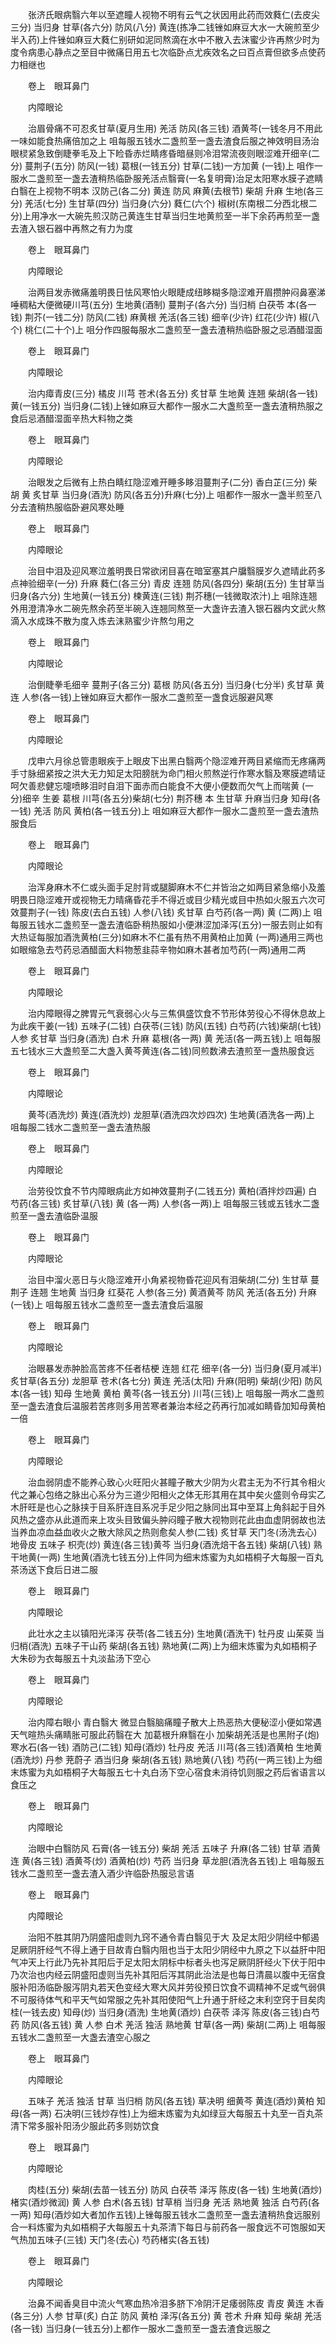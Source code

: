 <!-- { "loadSidebar": true } -->
　　张济氏眼病翳六年以至遮瞳人视物不明有云气之状因用此药而效蕤仁(去皮尖三分) 当归身 甘草(各六分) 防风(八分) 黄连(拣净二钱锉如麻豆大水一大碗煎至少半入药)上件锉如麻豆大蕤仁别研如泥同熬滴在水中不散入去沫蜜少许再熬少时为度令病患心静点之至目中微痛日用五七次临卧点尤疾效名之曰百点膏但欲多点使药力相继也

　　卷上　眼耳鼻门

　　内障眼论

　　治眉骨痛不可忍炙甘草(夏月生用) 羌活 防风(各三钱) 酒黄芩(一钱冬月不用此一味如能食热痛倍加之上 咀每服五钱水二盏煎至一盏去渣食后服之神效明目汤治眼棂紧急致倒睫拳毛及上下睑昏赤烂睛疼昏暗昼则冷泪常流夜则眼涩难开细辛(二分) 蔓荆子(五分) 防风(一钱) 葛根(一钱五分) 甘草(二钱)一方加黄 (一钱)上 咀作一服水二盏煎至一盏去渣稍热临卧服羌活点翳膏(一名复明膏)治足太阳寒水膜子遮睛白翳在上视物不明本 汉防己(各二分) 黄连 防风 麻黄(去根节) 柴胡 升麻 生地(各三分) 羌活(七分) 生甘草(四分) 当归身(六分) 蕤仁(六个) 椒树(东南根二分西北根二分)上用净水一大碗先煎汉防己黄连生甘草当归生地黄煎至一半下余药再煎至一盏去渣入银石器中再熬之有力为度

　　卷上　眼耳鼻门

　　内障眼论

　　治两目发赤微痛羞明畏日怯风寒怕火眼睫成纽眵糊多隐涩难开眉攒肿闷鼻塞涕唾稠粘大便微硬川芎(五分) 生地黄(酒制) 蔓荆子(各六分) 当归梢 白茯苓 本(各一钱) 荆芥(一钱二分) 防风(二钱) 麻黄根 羌活(各三钱) 细辛(少许) 红花(少许) 椒(八个) 桃仁(二十个)上 咀分作四服每服水二盏煎至一盏去渣稍热临卧服之忌酒醋湿面

　　卷上　眼耳鼻门

　　内障眼论

　　治内瘴青皮(三分) 橘皮 川芎 苍术(各五分) 炙甘草 生地黄 连翘 柴胡(各一钱) 黄(一钱五分) 当归身(二钱)上锉如麻豆大都作一服水二大盏煎至一盏去渣稍热服之食后忌酒醋湿面辛热大料物之类

　　卷上　眼耳鼻门

　　内障眼论

　　治眼发之后微有上热白睛红隐涩难开睡多眵泪蔓荆子(二分) 香白芷(三分) 柴胡 黄 炙甘草 当归身(酒洗) 防风(各五分)升麻(七分)上 咀都作一服水一盏半煎至八分去渣稍热服临卧避风寒处睡

　　卷上　眼耳鼻门

　　内障眼论

　　治目中泪及迎风寒泣羞明畏日常欲闭目喜在暗室塞其户牖翳膜岁久遮晴此药多点神验细辛(一分) 升麻 蕤仁(各三分) 青皮 连翘 防风(各四分) 柴胡(五分) 生甘草当归身(各六分) 生地黄(一钱五分) 楝黄连(三钱) 荆芥穗(一钱微取浓汁)上 咀除连翘外用澄清净水二碗先熬余药至半碗入连翘同熬至一大盏许去渣入银石器内文武火熬滴入水成珠不散为度入炼去沫熟蜜少许熬匀用之

　　卷上　眼耳鼻门

　　内障眼论

　　治倒睫拳毛细辛 蔓荆子(各三分) 葛根 防风(各五分) 当归身(七分半) 炙甘草 黄连 人参(各一钱)上锉如麻豆大都作一服水二盏煎至一盏食远服避风寒

　　卷上　眼耳鼻门

　　内障眼论

　　戊申六月徐总管患眼疾于上眼皮下出黑白翳两个隐涩难开两目紧缩而无疼痛两手寸脉细紧按之洪大无力知足太阳膀胱为命门相火煎熬逆行作寒水翳及寒膜遮晴证呵欠善悲健忘嚏喷眵泪时自泪下面赤而白能食不大便小便数而欠气上而喘黄 (一分)细辛 生姜 葛根 川芎(各五分)柴胡(七分) 荆芥穗 本 生甘草 升麻当归身 知母(各一钱) 羌活 防风 黄柏(各一钱五分)上 咀如麻豆大都作一服水二盏煎至一盏去渣热服食后

　　卷上　眼耳鼻门

　　内障眼论

　　治浑身麻木不仁或头面手足肘背或腿脚麻木不仁并皆治之如两目紧急缩小及羞明畏日隐涩难开或视物无力晴痛昏花手不得近或目少精光或目中热如火服五六次可效蔓荆子(一钱) 陈皮(去白五钱) 人参(八钱) 炙甘草 白芍药(各一两) 黄 (二两)上 咀每服五钱水二盏煎至一盏去渣临卧稍热服如小便淋涩加泽泻(五分)一服去则止如有大热证每服加酒洗黄柏(三分)如麻木不仁虽有热不用黄柏止加黄 (一两)通用三两也如眼缩急去芍药忌酒醋面大料物葱韭蒜辛物如麻木甚者加芍药(一两)通用二两

　　卷上　眼耳鼻门

　　内障眼论

　　治内障眼得之脾胃元气衰弱心火与三焦俱盛饮食不节形体劳役心不得休息故上为此疾干姜(一钱) 五味子(二钱) 白茯苓(三钱) 防风(五钱) 白芍药(六钱)柴胡(七钱)人参 炙甘草 当归身(酒洗) 白术 升麻 葛根(各一两) 黄 羌活(各一两五钱)上 咀每服五七钱水三大盏煎至二大盏入黄芩黄连(各二钱)同煎数沸去渣煎至一盏热服食远

　　卷上　眼耳鼻门

　　内障眼论

　　黄芩(酒洗炒) 黄连(酒洗炒) 龙胆草(酒洗四次炒四次) 生地黄(酒洗各一两)上 咀每服二钱水二盏煎至一盏去渣热服

　　卷上　眼耳鼻门

　　内障眼论

　　治劳役饮食不节内障眼病此方如神效蔓荆子(二钱五分) 黄柏(酒拌炒四遍) 白芍药(各三钱) 炙甘草(八钱) 黄 (各一两) 人参(各一两)上 咀每服三钱或五钱水二盏煎至一盏去渣临卧温服

　　卷上　眼耳鼻门

　　内障眼论

　　治目中溜火恶日与火隐涩难开小角紧视物昏花迎风有泪柴胡(二分) 生甘草 蔓荆子 连翘 生地黄 当归身 红葵花 人参(各三分) 黄酒黄芩 防风 羌活(各五分) 升麻(一钱)上 咀每服五钱水二盏煎至一盏去渣食后温服

　　卷上　眼耳鼻门

　　内障眼论

　　治眼暴发赤肿脸高苦疼不任者桔梗 连翘 红花 细辛(各一分) 当归身(夏月减半) 炙甘草(各五分) 龙胆草 苍术(各七分) 黄连 羌活(太阳) 升麻(阳明) 柴胡(少阳) 防风 本(各一钱) 知母 生地黄 黄柏 黄芩(各一钱五分) 川芎(三钱)上 咀每服一两水二盏煎至一盏去渣食后温服若苦疼则多用苦寒者兼治本经之药再行加减如睛昏加知母黄柏一倍

　　卷上　眼耳鼻门

　　内障眼论

　　治血弱阴虚不能养心致心火旺阳火甚瞳子散大少阴为火君主无为不行其令相火代之兼心包络之脉出心系分为三道少阳相火之体无形其用在其中矣火盛则令母实乙木肝旺是也心之脉挟于目系肝连目系况手足少阳之脉同出耳中至耳上角斜起于目外 风热之盛亦从此道而来上攻头目致偏头肿闷瞳子散大视物则花此由血虚阴弱故也法当养血凉血益血收火之散大除风之热则愈矣人参(二钱) 炙甘草 天门冬(汤洗去心) 地骨皮 五味子 枳壳(炒) 黄连(各三钱)黄芩 当归身(酒洗焙干各五钱) 柴胡(八钱) 熟干地黄(一两) 生地黄(酒洗七钱五分)上件同为细末炼蜜为丸如梧桐子大每服一百丸茶汤送下食后日进二服

　　卷上　眼耳鼻门

　　内障眼论

　　此壮水之主以镇阳光泽泻 茯苓(各二钱五分) 生地黄(酒洗干) 牡丹皮 山茱萸 当归梢(酒洗) 五味子干山药 柴胡(各五钱) 熟地黄(二两)上为细末炼蜜为丸如梧桐子大朱砂为衣每服五十丸淡盐汤下空心

　　卷上　眼耳鼻门

　　内障眼论

　　治内障右眼小 青白翳大 微显白翳脑痛瞳子散大上热恶热大便秘涩小便如常遇天气暄热头痛睛胀可服此药翳在大 加葛根升麻翳在小 加柴胡羌活是也黑附子(炮) 寒水石(各一钱) 酒防己(二钱) 知母(酒炒) 牡丹皮 羌活 川芎(各三钱)酒黄柏 生地黄(酒洗炒) 丹参 茺蔚子 酒当归身 柴胡(各五钱) 熟地黄(八钱) 芍药(一两三钱)上为细末炼蜜为丸如梧桐子大每服五七十丸白汤下空心宿食未消待饥则服之药后省语言以食压之

　　卷上　眼耳鼻门

　　内障眼论

　　治眼中白翳防风 石膏(各一钱五分) 柴胡 羌活 五味子 升麻(各二钱) 甘草 酒黄连 黄(各三钱) 酒黄芩(炒) 酒黄柏(炒) 芍药 当归身 草龙胆(酒洗各五钱)上 咀每服五钱水二盏煎至一盏去渣入酒少许临卧热服忌言语

　　卷上　眼耳鼻门

　　内障眼论

　　治阳不胜其阴乃阴盛阳虚则九窍不通令青白翳见于大 及足太阳少阴经中郁遏足厥阴肝经气不得上通于目故青白翳内阻也当于太阳少阴经中九原之下以益肝中阳气冲天上行此乃先补其阳后于足太阳太阴标中标者头也泻足厥阴肝经火下伏于阳中乃次治也内经云阴盛阳虚则当先补其阳后泻其阴此治法是也每日清晨以腹中无宿食服补阳汤临卧服泻阴丸若天色变经大寒大风并劳役预日饮食不调精神不足或气弱俱不可服待体气和平天气如常服之先补其阳使阳气上升通于肝经之末利空窍于目矣肉桂(一钱去皮) 知母(炒) 当归身(酒洗) 生地黄(酒炒) 白茯苓 泽泻 陈皮(各三钱)白芍药 防风(各五钱) 黄 人参 白术 羌活 独活 熟地黄 甘草(各一两) 柴胡(二两)上 咀每服五钱水二盏煎至一大盏去渣空心服之

　　卷上　眼耳鼻门

　　内障眼论

　　五味子 羌活 独活 甘草 当归梢 防风(各五钱) 草决明 细黄芩 黄连(酒炒)黄柏 知母(各一两) 石决明(三钱炒存性)上为细末炼蜜为丸如绿豆大每服五十丸至一百丸茶清下常多服补阳汤少服此药多则妨饮食

　　卷上　眼耳鼻门

　　内障眼论

　　肉桂(五分) 柴胡(去苗一钱五分) 防风 白茯苓 泽泻 陈皮(各一钱) 生地黄(酒炒)楮实(酒炒微润) 黄 人参 白术(各五钱) 甘草梢 当归身 羌活 熟地黄 独活 白芍药(各一两) 知母(酒炒如大者加作五钱)上锉每服五钱水二盏煎至一盏去渣稍热食远服别合一料炼蜜为丸如梧桐子大每服五十丸茶清下每日与前药各一服食远不可饱服如天气热加五味子(三钱) 天门冬(去心) 芍药楮实(各五钱)

　　卷上　眼耳鼻门

　　内障眼论

　　治鼻不闻香臭目中流火气寒血热冷泪多脐下冷阴汗足痿弱陈皮 青皮 黄连 木香(各三分) 人参 甘草(炙) 白芷 防风 黄柏 泽泻(各五分) 黄 苍术 升麻 知母 柴胡 羌活(各一钱) 当归身(一钱五分)上都作一服水二盏煎至一盏去渣食远服之

